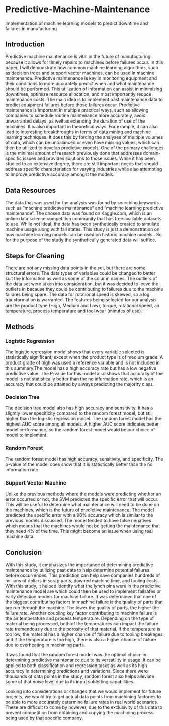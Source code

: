 # Predictive-Machine-Maintenance
Implementation of machine learning models to predict downtime and failures in manufacturing 

## Introduction
  Predictive machine maintenance is vital in the future of manufacturing because it allows for timely repairs to machines before failures occur. In this paper, I will demonstrate how common machine learning algorithms, such as decision trees and support vector machines, can be used in machine maintenance. Predictive maintenance is key in monitoring equipment and their conditions to more accurately predict when and what maintenance should be performed. This utilization of information can assist in minimizing downtimes, optimize resource allocation, and most importantly reduce maintenance costs. The main idea is to implement past maintenance data to predict equipment failures before those failures occur.
    	Predictive maintenance is important in multiple practical ways, such as allowing companies to schedule routine maintenance more accurately, avoid unwarranted delays, as well as extending the duration of use of the machines. It is also important in theoretical ways. For example, it can also lead to interesting breakthroughs in terms of data mining and machine learning techniques. It does this by forcing the analyses of multiple volumes of data, which can be unbalanced or even have missing values, which can then be utilized to develop predictive models.
    	One of the primary challenges is the minimal amount of research previously done that addresses domain-specific issues and provides solutions to those issues. While it has been studied to an extensive degree, there are still important needs that should address specific characteristics for varying industries while also attempting to improve predictive accuracy amongst the models.

## Data Resources

  The data that was used for the analysis was found by searching keywords such as “machine predictive maintenance” and “machine learning predictive maintenance”. The chosen data was found on Kaggle.com, which is an online data science competition community that has free available datasets to use. While not ideal, the data has been synthetically created to simulate machine usage along with fail states. This study  is just a demonstration on how machine learning models can be used on historic machine models.. So for the purpose of the study the synthetically generated data will suffice. 

## Steps for Cleaning

  There are not any missing data points in the set, but there are some structural errors. The data types of variables could be changed to better suit the information as well as some of the column names. The outliers of the data set were taken into consideration, but it was decided to leave the outliers in because they could be contributing to failures due to the machine failures being spare. The data for rotational speed is skewed, so a log transformation is warranted. The features being selected for our analysis are the product type (High, Medium and Low), torque, rotational speed, air temperature, process temperature and tool wear (minutes of use). 

## Methods

### Logistic Regression

The logistic regression model shows that every variable selected is statistically significant, except when the product type is of medium grade. A product grade of high was used a reference variable and is not included in this summary.The model has a high accuracy rate but has a low negative predictive value. The P-value for this model also shows that accuracy of the model is not statistically better than the no information rate, which is an accuracy that could be attained by always predicting the majority class.


### Decision Tree

The decision tree model also has high accuracy and sensitivity. It has a slightly lower specificity compared to the random forest model, but still higher than the logistic regression model. The random forest model has the highest AUC score among all models. A higher AUC score indicates better model performance, so the random forest model would be our choice of model to implement.

### Random Forest

The random forest model has high accuracy, sensitivity, and specificity. The p-value of the model does show that it is statistically better than the no information rate.

### Support Vector Machine

Unlike the previous methods where the models were predicting whether an error occurred or not, the SVM predicted the specific error that will occur. This will be useful to determine what maintenance will need to be done on the machines, which is the future of predictive maintenance. The model predicted the specific error with a 96% accuracy which is similar to the previous models discussed. The model tended to have false negatives which means that the machines would not be getting the maintenance that they need 4% of the time. This might become an issue when using real machine data. 

## Conclusion

With this study, it emphasizes the importance of determining predictive maintenance by utilizing past data to help determine potential failures before occurrences. This prediction can help save companies hundreds of millions of dollars in scrap parts, downed machine time, and tooling costs. With this study, it helped identify what the lynch pins were in the predictive maintenance model are which could then be used to implement failsafes or early detection models for machine failure. It was determined that one of the biggest contributing factors in machine failure is the quality of parts that are run through the machine. The lower the quality of parts, the higher the failure rate. Another coupling key factor contributing to machine failure is the air temperature and process temperature. Depending on the type of material being processed, both of the temperatures can impact the failure rate tremendously due to the porosity of that material. If the temperature is too low, the material has a higher chance of failure due to tooling breakages and if the temperature is too high, there is also a higher chance of failure due to overheating in machining parts. 

It was found that the random forest model was the optimal choice in determining predictive maintenance due to its versatility in usage. It can be applied to both classification and regression tasks as well as its high accuracy in determining predictions and variations. Since there were thousands of data points in the study, random forest also helps alleviate some of that noise level due to its input subletting capabilities. 


Looking into considerations or changes that we would implement for future projects, we would try to get actual data points from machining factories to be able to more accurately determine failure rates in real world scenarios. These are difficult to come by however, due to the exclusivity of this data to prevent competition from obtaining and copying the machining process being used by that specific company.
